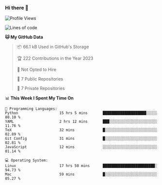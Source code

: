 ### Hi there 👋

<!--
**huayuan4396/huayuan4396** is a ✨ _special_ ✨ repository because its `README.md` (this file) appears on your GitHub profile.

Here are some ideas to get you started:

- 🔭 I’m currently working on ...
- 🌱 I’m currently learning ...
- 👯 I’m looking to collaborate on ...
- 🤔 I’m looking for help with ...
- 💬 Ask me about ...
- 📫 How to reach me: ...
- 😄 Pronouns: ...
- ⚡ Fun fact: ...
-->

<!--START_SECTION:waka-->
![Profile Views](http://img.shields.io/badge/Profile%20Views-0-blue)

![Lines of code](https://img.shields.io/badge/From%20Hello%20World%20I%27ve%20Written-187.3%20thousand%20lines%20of%20code-blue)

**🐱 My GitHub Data** 

> 📦 66.1 kB Used in GitHub's Storage 
 > 
> 🏆 222 Contributions in the Year 2023
 > 
> 🚫 Not Opted to Hire
 > 
> 📜 7 Public Repositories 
 > 
> 🔑 7 Private Repositories 
 > 
📊 **This Week I Spent My Time On** 

```text
💬 Programming Languages: 
Python                   15 hrs 5 mins       ████████████████████░░░░░   80.10 % 
YAML                     2 hrs 12 mins       ███░░░░░░░░░░░░░░░░░░░░░░   11.76 % 
TeX                      32 mins             █░░░░░░░░░░░░░░░░░░░░░░░░   02.89 % 
Git Config               31 mins             █░░░░░░░░░░░░░░░░░░░░░░░░   02.81 % 
JavaScript               12 mins             ░░░░░░░░░░░░░░░░░░░░░░░░░   01.14 % 

💻 Operating System: 
Linux                    17 hrs 50 mins      ████████████████████████░   94.73 % 
Mac                      59 mins             █░░░░░░░░░░░░░░░░░░░░░░░░   05.27 % 
```


<!--END_SECTION:waka-->
